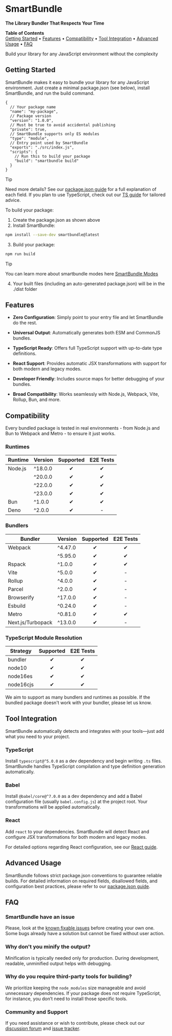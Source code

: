 # SmartBundle

**The Library Bundler That Respects Your Time**

**Table of Contents**  
[Getting Started](#getting-started) • [Features](#features) • [Compatibility](#compatibility) • [Tool Integration](#tool-integration) • [Advanced Usage](#advanced-usage) • [FAQ](#faq)

Build your library for any JavaScript environment without the complexity

## Getting Started

SmartBundle makes it easy to bundle your library for any JavaScript environment. Just create a minimal package.json (see below), install SmartBundle, and run the build command.

```json5
{
  // Your package name
  "name": "my-package",         
  // Package version
  "version": "1.0.0",           
  // Must be true to avoid accidental publishing
  "private": true,              
  // SmartBundle supports only ES modules
  "type": "module",             
  // Entry point used by SmartBundle
  "exports": "./src/index.js",  
  "scripts": {
    // Run this to build your package
    "build": "smartbundle build"      
  }
}
```
> [!TIP]
> Need more details? See our [package.json guide](./docs/package-json.md) for a full explanation of each field. If you plan to use TypeScript, check out our [TS guide](./docs/ts-guide.md) for tailored advice.

To build your package:

1) Create the package.json as shown above
2) Install SmartBundle:
```bash
npm install --save-dev smartbundle@latest
```
3) Build your package:
```bash
npm run build
```
> [!TIP]
> You can learn more about smartbundle modes here [SmartBundle Modes](./docs/modes.md)
4) Your built files (including an auto-generated package.json) will be in the ./dist folder

## Features

- **Zero Configuration**: Simply point to your entry file and let SmartBundle do the rest.

- **Universal Output**: Automatically generates both ESM and CommonJS bundles.

- **TypeScript Ready**: Offers full TypeScript support with up-to-date type definitions.

- **React Support**: Provides automatic JSX transformations with support for both modern and legacy modes.

- **Developer Friendly**: Includes source maps for better debugging of your bundles.

- **Broad Compatibility**: Works seamlessly with Node.js, Webpack, Vite, Rollup, Bun, and more.


## Compatibility

Every bundled package is tested in real environments - from Node.js and Bun to Webpack and Metro - to ensure it just works.

### Runtimes
| Runtime    | Version   | Supported | E2E Tests |
|------------|-----------|:---------:|:---------:|
| Node.js    | ^18.0.0   | ✔        | ✔        |
|            | ^20.0.0   | ✔        | ✔        |
|            | ^22.0.0   | ✔        | ✔        |
|            | ^23.0.0   | ✔        | ✔        |
| Bun        | ^1.0.0    | ✔        | ✔        |
| Deno       | ^2.0.0    | ✔        | -        |

### Bundlers
| Bundler           | Version   | Supported | E2E Tests |
|-------------------|-----------|:---------:|:---------:|
| Webpack           | ^4.47.0   | ✔        | ✔        |
|                   | ^5.95.0   | ✔        | ✔        |
| Rspack           | ^1.0.0    | ✔        | ✔        |
| Vite             | ^5.0.0    | ✔        | -        |
| Rollup           | ^4.0.0    | ✔        | -        |
| Parcel           | ^2.0.0    | ✔        | -        |
| Browserify       | ^17.0.0   | ✔        | -        |
| Esbuild          | ^0.24.0   | ✔        | -        |
| Metro            | ^0.81.0   | ✔        | ✔        |
| Next.js/Turbopack| ^13.0.0   | ✔        | -        |

### TypeScript Module Resolution
| Strategy    | Supported | E2E Tests |
|-------------|:---------:|:---------:|
| bundler     | ✔        | ✔        |
| node10      | ✔        | ✔        |
| node16es    | ✔        | ✔        |
| node16cjs   | ✔        | ✔        |

We aim to support as many bundlers and runtimes as possible. If the bundled package doesn't work with your bundler, please let us know.

## Tool Integration

SmartBundle automatically detects and integrates with your tools—just add what you need to your project.

### TypeScript

Install `typescript@^5.0.0` as a dev dependency and begin writing `.ts` files. SmartBundle handles TypeScript compilation and type definition generation automatically.

### Babel

Install `@babel/core@^7.0.0` as a dev dependency and add a Babel configuration file (usually `babel.config.js`) at the project root. Your transformations will be applied automatically.

### React

Add `react` to your dependencies. SmartBundle will detect React and configure JSX transformations for both modern and legacy modes.

For detailed options regarding React configuration, see our [React guide](./docs/react.md).

## Advanced Usage

SmartBundle follows strict package.json conventions to guarantee reliable builds. For detailed information on required fields, disallowed fields, and configuration best practices, please refer to our [package.json guide](./docs/package-json.md).

## FAQ
### SmartBundle have an issue
Please, look at the [known fixable issues](./docs/issues.md) before creating your own one. Some bugs already have a solution but cannot be fixed without user action.

### Why don't you minify the output?
Minification is typically needed only for production. During development, readable, unminified output helps with debugging.

### Why do you require third-party tools for building?
We prioritize keeping the `node_modules` size manageable and avoid unnecessary dependencies. If your package does not require TypeScript, for instance, you don’t need to install those specific tools.

### Community and Support
If you need assistance or wish to contribute, please check out our [discussion forum](https://github.com/your-org/smartbundle/discussions) and [issue tracker](https://github.com/your-org/smartbundle/issues).
